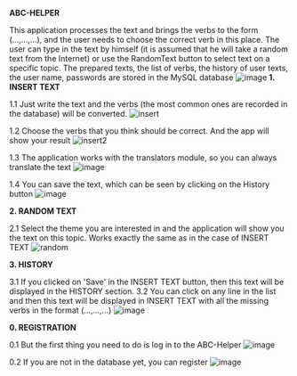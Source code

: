 <b>ABC-HELPER</b>

This application processes the text and brings the verbs to the form (...,...,...), 
and the user needs to choose the correct verb in this place. The user can type in the text by himself (it is assumed that he will take a random text from the Internet) 
or use the RandomText button to select text on a specific topic. The prepared texts, the list of verbs, the history of user texts, the user name, passwords are stored in the MySQL database
![image](https://github.com/AlexandraPushkina/FirstUpdate/assets/121027844/bff1d699-b915-4769-a790-14a934c2e6c1)
<b>1. INSERT TEXT </b>

1.1 Just write the text and the verbs (the most common ones are recorded in the database) will be converted.
![insert](https://github.com/AlexandraPushkina/FirstUpdate/assets/121027844/0767e683-832f-47a4-af89-9c7c4cd74c29)

1.2 Choose the verbs that you think should be correct. And the app will show your result
![insert2](https://github.com/AlexandraPushkina/FirstUpdate/assets/121027844/8e106800-c398-449f-aa87-b6bfca39064a)

1.3 The application works with the translators module, so you can always translate the text
![image](https://github.com/AlexandraPushkina/FirstUpdate/assets/121027844/078f1162-4cca-4f20-80a4-860a1d3c383c)

1.4 You can save the text, which can be seen by clicking on the History button
![image](https://github.com/AlexandraPushkina/FirstUpdate/assets/121027844/8e0d3f41-9821-4c58-bff9-43f16688ae89)

<b>2. RANDOM TEXT </b>

2.1 Select the theme you are interested in and the application will show you the text on this topic. Works exactly the same as in the case of INSERT TEXT
![random](https://github.com/AlexandraPushkina/FirstUpdate/assets/121027844/deb15c1c-55fa-4643-91b2-39691b0fc176)

<b>3. HISTORY </b>

3.1 If you clicked on 'Save' in the INSERT TEXT button, then this text will be displayed in the HISTORY section.
3.2 You can click on any line in the list and then this text will be displayed in INSERT TEXT with all the missing verbs in the format (...,...,...)
![image](https://github.com/AlexandraPushkina/FirstUpdate/assets/121027844/eca10c46-2bb8-4c34-961e-676cae9b2aea)

<b>0. REGISTRATION </b>

0.1 But the first thing you need to do is log in to the ABC-Helper
![image](https://github.com/AlexandraPushkina/FirstUpdate/assets/121027844/8c7d94bc-e5be-4be4-99ce-e97ce1e19487)

0.2 If you are not in the database yet, you can register
![image](https://github.com/AlexandraPushkina/FirstUpdate/assets/121027844/5fc0b023-9cba-47bd-82bd-83920cc6433e)
